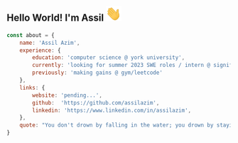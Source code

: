 ## Hello World! I'm Assil <img src="https://github.com/assilazim/assilazim/blob/main/Hi.gif" width="35">

```javascript
const about = {
    name: 'Assil Azim',
    experience: {
        education: 'computer science @ york university',
        currently: 'looking for summer 2023 SWE roles / intern @ signify',
        previously: 'making gains @ gym/leetcode'
    },
    links: {
        website: 'pending...', 
        github:  'https://github.com/assilazim',
        linkedin: 'https://www.linkedin.com/in/assilazim',
    },
    quote: "You don't drown by falling in the water; you drown by staying there." - Edwin Louis Cole
}
```
